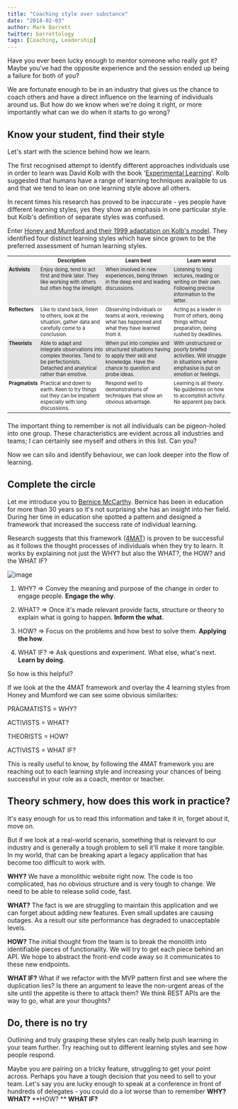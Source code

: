 ```yaml
---
title: "Coaching style over substance"
date: "2014-02-03"
author: Mark Barrett
twitter: barrettology
tags: [Coaching, Leadership]
---
```


Have you ever been lucky enough to mentor someone who really got it? Maybe you've had the opposite experience and the session ended up being a failure for both of you?

We are fortunate enough to be in an industry that gives us the chance to coach others and have a direct influence on the learning of individuals around us. But how do we know when we're doing it right, or more importantly what can we do when it starts to go wrong?

## Know your student, find their style

Let's start with the science behind how we learn.

The first recognised attempt to identify different approaches individuals use in order to learn was David Kolb with the book '[Experimental Learning](http://www.amazon.co.uk/Experiential-Learning-Experience-Source-Development/dp/0132952610)'. Kolb suggested that humans have a range of learning techniques available to us and that we tend to lean on one learning style above all others.

In recent times his research has proved to be inaccurate - yes people have different learning styles, yes they show an emphasis in one particular style but Kolb's definition of separate styles was confused.

Enter [Honey and Mumford and their 1999 adaptation on Kolb's model](http://en.wikipedia.org/wiki/Learning_styles#Peter_Honey_and_Alan_Mumford.27s_model). They identified four distinct learning styles which have since grown to be the preferred assessment of human learning styles.

<table style="font-size: 80%;margin-bottom:20px;">
    <tr>
        <th style="padding:3px;"></th>
        <th style="padding:3px;"><b>Description</b></th>
        <th style="padding:3px;"><b>Learn best</b></th>
        <th style="padding:3px;"><b>Learn worst</b></th>
    </tr>
    <tr style="background-color: #E5E5E5">
    	<td style="padding:3px;vertical-align:top;"><b>Activists</b></td>
    	<td style="padding:3px;vertical-align:top;">Enjoy doing, tend to act first and think later. They like working with others but often hog the limelight.</td>
    	<td style="padding:3px;vertical-align:top;">When involved in new experiences, being thrown in the deep end and leading discussions.</td>
    	<td style="padding:3px;vertical-align:top;">Listening to long lectures, reading or writing on their own. Following precise information to the letter.</td>
    </tr>
    <tr>
    	<td style="padding:3px;vertical-align:top;"><b>Reflectors</b></td>
    	<td style="padding:3px;vertical-align:top;">Like to stand back, listen to others, look at the situation, gather data and carefully come to a conclusion.</td>
    	<td style="padding:3px;vertical-align:top;">Observing individuals or teams at work,  reviewing what has happened and what they have learned from it.</td>
    	<td style="padding:3px;vertical-align:top;">Acting as a leader in front of others, doing things without preparation, being rushed by deadlines.</td>
    </tr>
    <tr style="background-color: #E5E5E5">
    	<td style="padding:3px;vertical-align:top;"><b>Theorists</b></td>
    	<td style="padding:3px;vertical-align:top;">Able to adapt and integrate observations into complex theories. Tend to be perfectionists. Detached and analytical rather than emotive.</td>
    	<td style="padding:3px;vertical-align:top;">When put into complex and structured situations having to apply their skill and knowledge. Have the chance to question and probe ideas.</td>
    	<td style="padding:3px;vertical-align:top;">With unstructured or poorly briefed activities. Will struggle in situations where emphasise is put on emotion or feelings.</td>
    </tr>
    <tr>
    	<td style="padding:3px;vertical-align:top;"><b>Pragmatists</b></td>
    	<td style="padding:3px;vertical-align:top;">Practical and down to earth. Keen to try things out they can be impatient especially with long discussions.</td>
    	<td style="padding:3px;vertical-align:top;">Respond well to demonstrations of techniques that show an obvious advantage.</td>
    	<td style="padding:3px;vertical-align:top;">Learning is all theory. No guidelines on how to accomplish activity. No apparent pay back.</td>
    </tr>
</table>

The important thing to remember is not all individuals can be pigeon-holed into one group. These characteristics are evident across all industries and teams; I can certainly see myself and others in this list. Can you?

Now we can silo and identify behaviour, we can look deeper into the flow of learning.

## Complete the circle

Let me introduce you to [Bernice McCarthy](http://www.linkedin.com/pub/bernice-mccarthy/15/564/715). Bernice has been in education for more than 30 years so it's not surprising she has an insight into her field. During her time in education she spotted a pattern and designed a framework that increased the success rate of individual learning.

Research suggests that this framework ([4MAT](http://www.4mat.eu/)) is proven to be successful as it follows the thought processes of individuals when they try to learn. It works by explaining not just the WHY? but also the WHAT?, the HOW? and the WHAT IF?

![image](http://www.chowamigo.co.uk/images/4mat.png)

1. WHY? => Convey the meaning and purpose of the change in order to engage people. **Engage the why**.

2. WHAT? => Once it's made relevant provide facts, structure or theory to explain what is going to happen. **Inform the what**.

3. HOW? => Focus on the problems and how best to solve them. **Applying the how**.

4. WHAT IF? => Ask questions and experiment. What else, what's next. **Learn by doing**.

So how is this helpful?

If we look at the the 4MAT framework and overlay the 4 learning styles from Honey and Mumford we can see some obvious similarites:

PRAGMATISTS = WHY?

ACTIVISTS = WHAT?

THEORISTS = HOW?

ACTIVISTS = WHAT IF?

This is really useful to know, by following the 4MAT framework you are reaching out to each learning style and increasing your chances of being successful in your role as a coach, mentor or teacher.

## Theory schmery, how does this work in practice?

It's easy enough for us to read this information and take it in, forget about it, move on.

But if we look at a real-world scenario, something that is relevant to our industry and is generally a tough problem to sell it'll make it more tangible. In my world, that can be breaking apart a legacy application that has become too difficult to work with.

**WHY?**
We have a monolithic website right now. The code is too complicated, has no obvious structure and is very tough to change. We need to be able to release solid code, fast.

**WHAT?**
The fact is we are struggling to maintain this application and we can forget about adding new features. Even small updates are causing outages. As a result our site performance has degraded to unacceptable levels.

**HOW?**
The initial thought from the team is to break the monolith into identifiable pieces of functionality. We will try to get each piece behind an API. We hope to abstract the front-end code away so it communicates to these new endpoints.

**WHAT IF?**
What if we refactor with the MVP pattern first and see where the duplication lies? Is there an argument to leave the non-urgent areas of the site until the appetite is there to attack them? We think REST APIs are the way to go, what are your thoughts?

## Do, there is no try

Outlining and truly grasping these styles can really help push learning in your team further. Try reaching out to different learning styles and see how people respond.

Maybe you are pairing on a tricky feature, struggling to get your point across. Perhaps you have a tough decision that you need to sell to your team. Let's say you are lucky enough to speak at a conference in front of hundreds of delegates - you could do a lot worse than to remember **WHY?** **WHAT?** **HOW? ** **WHAT IF?**
